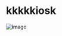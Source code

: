 # kkkkkiosk
![image](https://user-images.githubusercontent.com/122009564/215022261-4c2bce48-6f59-4b81-8c1c-d2207b4c8c2b.png)

